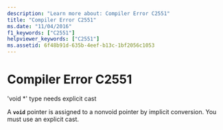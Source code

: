 ```yaml
---
description: "Learn more about: Compiler Error C2551"
title: "Compiler Error C2551"
ms.date: "11/04/2016"
f1_keywords: ["C2551"]
helpviewer_keywords: ["C2551"]
ms.assetid: 6f48b91d-635b-4eef-b13c-1bf2056c1053
---
```

# Compiler Error C2551

'void *' type needs explicit cast

A **`void`** pointer is assigned to a nonvoid pointer by implicit conversion. You must use an explicit cast.
